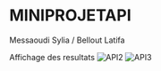 # MINIPROJETAPI
Messaoudi Sylia / Bellout Latifa


Affichage des resultats
![API2](https://user-images.githubusercontent.com/75087510/103697815-bc73cf00-4fa0-11eb-8cb3-43cc1931f575.PNG)
![API3](https://user-images.githubusercontent.com/75087510/103697819-bd0c6580-4fa0-11eb-8491-456a5ddf6e4c.PNG)
